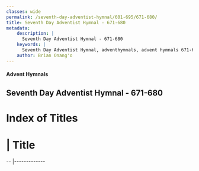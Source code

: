 ```yaml
---
classes: wide
permalink: /seventh-day-adventist-hymnal/601-695/671-680/
title: Seventh Day Adventist Hymnal - 671-680
metadata:
    description: |
      Seventh Day Adventist Hymnal - 671-680
    keywords: |
      Seventh Day Adventist Hymnal, adventhymnals, advent hymnals 671-680
    author: Brian Onang'o
---
```


#### Advent Hymnals
## Seventh Day Adventist Hymnal - 671-680

# Index of Titles
# | Title                        
-- |-------------
